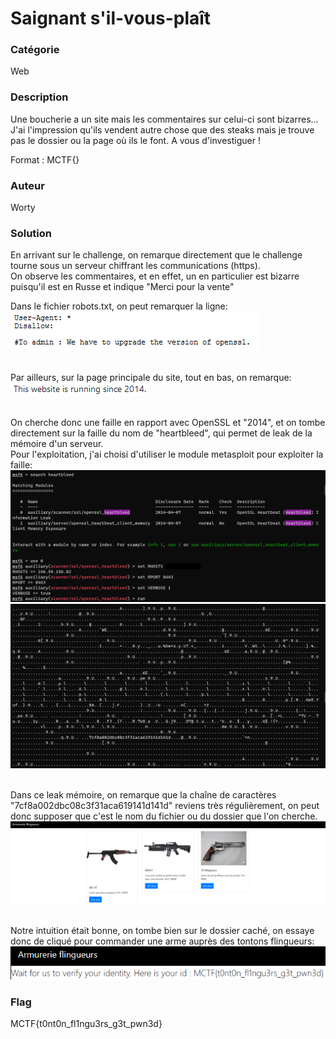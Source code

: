# Saignant s'il-vous-plaît

### Catégorie

Web

### Description

Une boucherie a un site mais les commentaires sur celui-ci sont bizarres...<br/> 
J'ai l'impression qu'ils vendent autre chose que des steaks mais je trouve pas le dossier ou la page où ils le font. A vous d'investiguer !

Format : MCTF{}

### Auteur 

Worty

### Solution

En arrivant sur le challenge, on remarque directement que le challenge tourne sous un serveur chiffrant les communications (https).<br/>
On observe les commentaires, et en effet, un en particulier est bizarre puisqu'il est en Russe et indique "Merci pour la vente"<br/>

Dans le fichier robots.txt, on peut remarquer la ligne:<br/>
![alt](robots.png)
<br/><br/>

Par ailleurs, sur la page principale du site, tout en bas, on remarque:<br/>
![alt](mainpage.png)
<br/><br/>

On cherche donc une faille en rapport avec OpenSSL et "2014", et on tombe directement sur la faille du nom de "heartbleed", qui permet de leak de la mémoire d'un serveur.<br/>
Pour l'exploitation, j'ai choisi d'utiliser le module metasploit pour exploiter la faille:<br/>
![alt](metasploit1.png)
<br/>
![alt](metasploit2.png)
<br/><br/>

Dans ce leak mémoire, on remarque que la chaîne de caractères "7cf8a002dbc08c3f31aca619141d141d" reviens très régulièrement, on peut donc supposer que c'est le nom du fichier ou du dossier que l'on cherche.<br/>
![alt](secret_folder.png)
<br/><br/>

Notre intuition était bonne, on tombe bien sur le dossier caché, on essaye donc de cliqué pour commander une arme auprès des tontons flingueurs:<br/>
![alt](flag.png)
<br/>

### Flag

MCTF{t0nt0n_fl1ngu3rs_g3t_pwn3d}